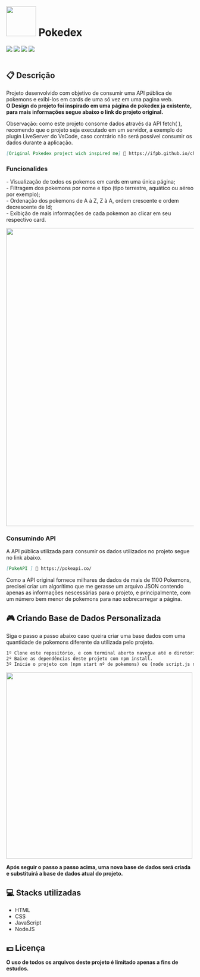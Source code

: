 <h1><img width="80px" height="80px" src="https://i.imgur.com/xCuEJI7.png"> Pokedex</h1>
<div class="badges">
  <img src="https://img.shields.io/badge/html5-%23E34F26.svg?style=for-the-badge&logo=html5&logoColor=white">
  <img src="https://img.shields.io/badge/css3-%231572B6.svg?style=for-the-badge&logo=css3&logoColor=white">
  <img src="https://img.shields.io/badge/javascript-%23323330.svg?style=for-the-badge&logo=javascript&logoColor=%23F7DF1E">
  <img src="https://img.shields.io/badge/node.js-6DA55F?style=for-the-badge&logo=node.js&logoColor=white">
</div>
<br>

<h2>📋 Descrição</h2>
<p>
  Projeto desenvolvido com objetivo de consumir uma API pública de pokemons e exibi-los em cards de uma só vez em uma pagina web.
  <br>
  <b>O Design do projeto foi inspirado em uma página de pokedex ja existente, para mais informações segue abaixo o link do projeto original.</b>
</p>
<p>
    Observação: como este projeto consome dados através da API fetch( ), recomendo que o projeto seja executado em um servidor, a exemplo do plugin LiveServer do VsCode, caso contrário não será possível consumir os dados durante a aplicação.
</p>

```md
[Original Pokedex project wich inspired me] 🔗 https://ifpb.github.io/challenges/web/front-end/js/pokedex/
```

<h3>Funcionalides</h3>
<p> - Visualização de todos os pokemos em cards em uma única página;
  <br> - Filtragem dos pokemons por nome e tipo (tipo terrestre, aquático ou aéreo por exemplo);
  <br> - Ordenação dos pokemons de A à Z, Z à A, ordem crescente e ordem decrescente de Id;
  <br> - Exibição de mais informações de cada pokemon ao clicar em seu respectivo card.
</p>

<img width="800px" src="https://user-images.githubusercontent.com/105606295/192077415-407f9c89-ba61-40f2-b117-1ca207a651d6.png">

<h3>Consumindo API</h3>
<p> A API pública utilizada para consumir os dados utilizados no projeto segue no link abaixo.</p>

```md
[PokeAPI ] 🔗 https://pokeapi.co/
```

<p>Como a API original fornece milhares de dados de mais de 1100 Pokemons, precisei criar um algorítimo que me gerasse um arquivo JSON contendo apenas as informações nescessárias para o projeto, e principalmente, com um número bem menor de pokemons para nao sobrecarregar a página.</p>

<h2> 🎮 Criando Base de Dados Personalizada</h2>
<p>Siga o passo a passo abaixo caso queira criar uma base dados com uma quantidade de pokemons diferente da utilizada pelo projeto.</p>

```md
1º Clone este repositório, e com terminal aberto navegue até o diretório deste projeto.
2º Baixe as dependências deste projeto com npm install.
3º Inicie o projeto com (npm start nº de pokemons) ou (node script.js nº de pokemons).
```

<img width="500px" src="https://user-images.githubusercontent.com/105606295/192077554-6c733252-55f3-45d8-9180-4eb83be6b6c9.png">
<p><b>Após seguir o passo a passo acima, uma nova base de dados será criada e substituirá a base de dados atual do projeto.</b></p>

<h2> 💻 Stacks utilizadas</h2>
<ul>
  <li>HTML</li>
  <li>CSS</li>
  <li>JavaScript</li>
  <li>NodeJS</li>
</ul>

<h2> 💵 Licença</h2>
<p><b>O uso de todos os arquivos deste projeto é limitado apenas a fins de estudos.<b></p>
